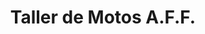 ---
title: "Taller de Motos A.F.F."
url: /vitigudino/taller-de-motos-a-f-f/
shop: reparación de automóviles
---